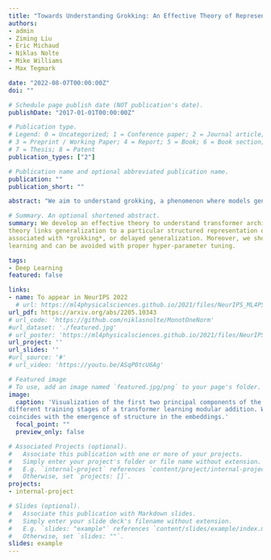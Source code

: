 ```yaml
---
title: "Towards Understanding Grokking: An Effective Theory of Representation Learning" 
authors:
- admin
- Ziming Liu
- Eric Michaud
- Niklas Nolte
- Mike Williams
- Max Tegmark

date: "2022-08-07T00:00:00Z"
doi: ""

# Schedule page publish date (NOT publication's date).
publishDate: "2017-01-01T00:00:00Z"

# Publication type.
# Legend: 0 = Uncategorized; 1 = Conference paper; 2 = Journal article;
# 3 = Preprint / Working Paper; 4 = Report; 5 = Book; 6 = Book section;
# 7 = Thesis; 8 = Patent
publication_types: ["2"]

# Publication name and optional abbreviated publication name.
publication: ""
publication_short: ""

abstract: "We aim to understand grokking, a phenomenon where models generalize long after overfitting their training set. We present both a microscopic analysis anchored by an effective theory and a macroscopic analysis of phase diagrams describing learning performance across hyperparameters. We find that generalization originates from structured representations whose training dynamics and dependence on training set size can be predicted by our effective theory in a toy setting. We observe empirically the presence of four learning phases: comprehension, grokking, memorization, and confusion. We find representation learning to occur only in a "Goldilocks zone" (including comprehension and grokking) between memorization and confusion. Compared to the comprehension phase, the grokking phase stays closer to the memorization phase, leading to delayed generalization. The Goldilocks phase is reminiscent of "intelligence from starvation" in Darwinian evolution, where resource limitations drive discovery of more efficient solutions. This study not only provides intuitive explanations of the origin of grokking, but also highlights the usefulness of physics-inspired tools, e.g., effective theories and phase diagrams, for understanding deep learning."

# Summary. An optional shortened abstract.
summary: We develop an effective theory to understand transformer architectures’ ability to generalize on arithmetic datasets. The
theory links generalization to a particular structured representation of the embeddings and predicts a range of phenomena
associated with *grokking*, or delayed generalization. Moreover, we show that grokking is one of four different phases of
learning and can be avoided with proper hyper-parameter tuning.

tags:
- Deep Learning 
featured: false

links:
- name: To appear in NeurIPS 2022
  # url: https://ml4physicalsciences.github.io/2021/files/NeurIPS_ML4PS_2021_86.pdf
url_pdf: https://arxiv.org/abs/2205.10343
# url_code: 'https://github.com/niklasnolte/MonotOneNorm'
#url_dataset: './featured.jpg'
# url_poster: 'https://ml4physicalsciences.github.io/2021/files/NeurIPS_ML4PS_2021_86_poster.png'
url_project: ''
url_slides: ''
#url_source: '#'
# url_video: 'https://youtu.be/ASqP0tcU6Ag'

# Featured image
# To use, add an image named `featured.jpg/png` to your page's folder. 
image:
  caption: 'Visualization of the first two principal components of the learned input embeddings at
different training stages of a transformer learning modular addition. We observe that generalization
coincides with the emergence of structure in the embeddings.'
  focal_point: ""
  preview_only: false

# Associated Projects (optional).
#   Associate this publication with one or more of your projects.
#   Simply enter your project's folder or file name without extension.
#   E.g. `internal-project` references `content/project/internal-project/index.md`.
#   Otherwise, set `projects: []`.
projects:
- internal-project

# Slides (optional).
#   Associate this publication with Markdown slides.
#   Simply enter your slide deck's filename without extension.
#   E.g. `slides: "example"` references `content/slides/example/index.md`.
#   Otherwise, set `slides: ""`.
slides: example
---
```

<!--
{{% alert note %}}
Click the *Slides* button above to demo Academic's Markdown slides feature.
{{% /alert %}}

Supplementary notes can be added here, including [code and math](https://sourcethemes.com/academic/docs/writing-markdown-latex/).
-->
